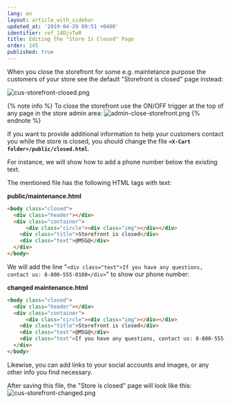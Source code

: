 ```yaml
---
lang: en
layout: article_with_sidebar
updated_at: '2019-04-29 09:51 +0400'
identifier: ref_14DjvTwR
title: Editing the "Store Is Closed" Page
order: 145
published: true
---
```

When you close the storefront for some e.g. maintetance purpose the customers of your store see the default "Storefront is closed" page instead:

![cus-storefront-closed.png]({{site.baseurl}}/attachments/ref_14DjvTwR/cus-storefront-closed.png)

{% note info %}
To close the storefront use the ON/OFF trigger at the top of any page in the store admin area:
![admin-close-storefront.png]({{site.baseurl}}/attachments/ref_14DjvTwR/admin-close-storefront.png)
{% endnote %}

If you want to provide additional information to help your customers contact you while the store is closed, you should change the file **`<X-Cart folder>/public/closed.html`**. 

For instance, we will show how to add a phone number below the existing text. 

The mentioned file has the following HTML tags with text:

**public/maintenance.html**

```html
<body class="closed">
  <div class="header"></div>
  <div class="container">
      <div class="circle"><div class="img"></div></div>
    <div class="title">Storefront is closed</div>
    <div class="text">@MSG@</div>
  </div>
</body>
```

We will add the line "`<div class="text">If you have any questions, contact us: 8-800-555-0100</div>`" to show our phone number:

**changed maintenance.html**

```html
<body class="closed">
  <div class="header"></div>
  <div class="container">
      <div class="circle"><div class="img"></div></div>
    <div class="title">Storefront is closed</div>
    <div class="text">@MSG@</div>
    <div class="text">If you have any questions, contact us: 8-800-555-0100</div>
  </div>
</body>
```

Likewise, you can add links to your social accounts and images, or any other info you find necessary. 

After saving this file, the "Store is closed" page will look like this:
![cus-storefront-changed.png]({{site.baseurl}}/attachments/ref_14DjvTwR/cus-storefront-changed.png)

